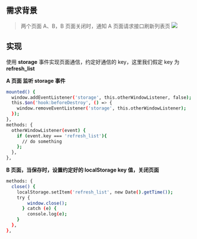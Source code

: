 ## 需求背景

> 两个页面 A、B，B 页面关闭时，通知 A 页面请求接口刷新列表页
> ![](https://upload-images.jianshu.io/upload_images/10390288-7a37cfbfaab97b82.gif?imageMogr2/auto-orient/strip)

## 实现

使用 **storage** 事件实现页面通信，约定好通信的 key，这里我们假定 key 为 **refresh_list**

**A 页面 监听 storage 事件**

```bash
mounted() {
  window.addEventListener('storage', this.otherWindowListener, false);
  this.$on('hook:beforeDestroy', () => {
    window.removeEventListener('storage', this.otherWindowListener);
  });
},
methods: {
  otherWindowListener(event) {
    if (event.key === 'refresh_list'){
      // do something
    };
  },
},
```

**B 页面，当保存时，设置约定好的 localStorage key 值，关闭页面**

```bash
methods: {
  close() {
    localStorage.setItem('refresh_list', new Date().getTime());
    try {
        window.close();
      } catch (e) {
        console.log(e);
    }
  },
},

```
